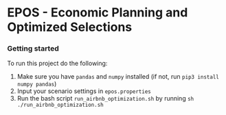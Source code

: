 # EPOS - Economic Planning and Optimized Selections

### Getting started
To run this project do the following:
1. Make sure you have `pandas` and `numpy` installed (if not, run `pip3 install numpy pandas`)
2. Input your scenario settings in `epos.properties`
3. Run the bash script `run_airbnb_optimization.sh` by running `sh ./run_airbnb_optimization.sh`
